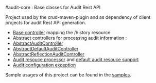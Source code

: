 #audit-core : Base classes for Audit Rest API

Project used by the crud-maven-plugin and as dependency of client projects for audit Rest API generation.

* [Base controller](src\main\java\com\octo\tools\audit\AuditControllerBase.java) mapping the /history resource
* Abstract controllers for processing audit information :
 * [AbstractAuditController](src/main/java/com/octo/tools/audit/AbstractAuditController.java)
 * [AbstractDefaultAuditController](src/main/java/com/octo/tools/audit/AbstractDefaultAuditController.java)
 * [AbstractReflectionAuditController](src/main/java/com/octo/tools/audit/AbstractReflectionAuditController.java)
* [Audit resouce processor](src/main/java/com/octo/tools/audit/AuditResourceProcessor.java) and [default audit resouce support](src/main/java/com/octo/tools/audit/AuditResourceSupport.java)
* [Audit configuration exception](src/main/java/com/octo/tools/audit/AuditConfigurationException.java)

Sample usages of this project can be found in the [samples](sample-app).
